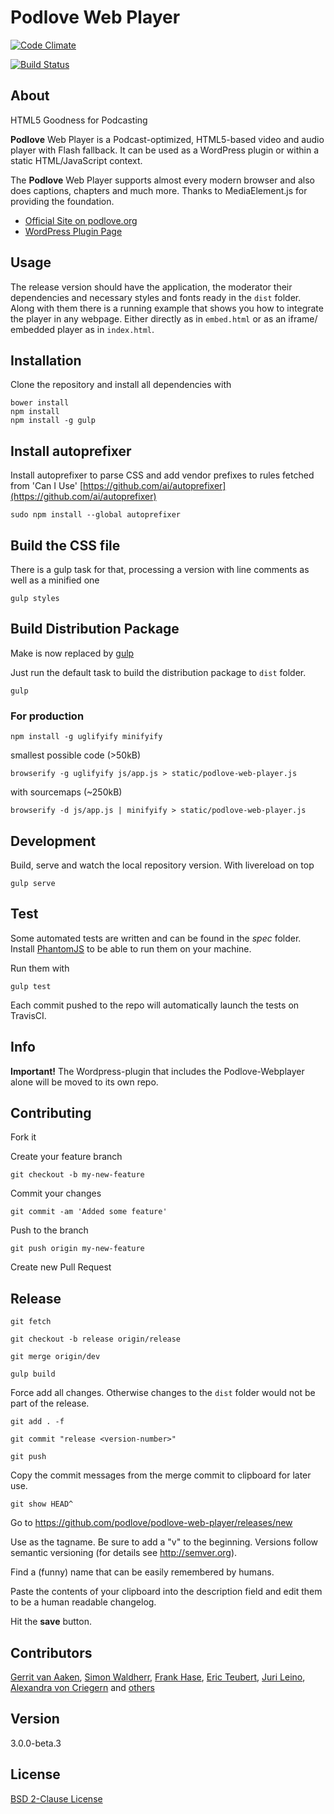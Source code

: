 # Podlove Web Player

[![Code Climate](https://codeclimate.com/github/podlove/podlove-web-player/badges/gpa.svg)](https://codeclimate.com/github/podlove/podlove-web-player)

[![Build Status](https://travis-ci.org/podlove/podlove-web-player.svg)](https://travis-ci.org/podlove/podlove-web-player)

## About

HTML5 Goodness for Podcasting

**Podlove** Web Player is a Podcast-optimized, HTML5-based video and audio player with Flash fallback.
It can be used as a WordPress plugin or within a static HTML/JavaScript context.

The **Podlove** Web Player supports almost every modern browser and also does captions, chapters and much more.
Thanks to MediaElement.js for providing the foundation.

* [Official Site on podlove.org](http://podlove.org/podlove-web-player/)
* [WordPress Plugin Page](http://wordpress.org/plugins/podlove-web-player/)

## Usage

The release version should have the application, the moderator their dependencies and necessary styles and fonts
ready in the `dist` folder.
Along with them there is a running example that shows you how to integrate the player in any webpage.
Either directly as in `embed.html` or as an iframe/ embedded player as in `index.html`.

## Installation

Clone the repository and install all dependencies with

    bower install
    npm install
    npm install -g gulp

## Install autoprefixer

Install autoprefixer to parse CSS and add vendor prefixes to rules fetched from 'Can I Use'
[https://github.com/ai/autoprefixer](https://github.com/ai/autoprefixer)

    sudo npm install --global autoprefixer

## Build the CSS file

There is a gulp task for that, processing a version with line comments as well as a minified one

    gulp styles

## Build Distribution Package

Make is now replaced by [gulp](https://github.com/gulpjs/gulp/blob/master/docs/README.md)

Just run the default task to build the distribution package to `dist` folder.

    gulp

### For production

    npm install -g uglifyify minifyify

smallest possible code (>50kB)

    browserify -g uglifyify js/app.js > static/podlove-web-player.js

with sourcemaps (~250kB)

    browserify -d js/app.js | minifyify > static/podlove-web-player.js

## Development

Build, serve and watch the local repository version. With livereload on top

    gulp serve

## Test

Some automated tests are written and can be found in the *spec* folder.
Install [PhantomJS](http://phantomjs.org/) to be able to run them on your machine.

Run them with

    gulp test

Each commit pushed to the repo will automatically launch the tests on TravisCI.

## Info

**Important!**
The Wordpress-plugin that includes the Podlove-Webplayer alone will be moved to its own repo.

## Contributing

Fork it

Create your feature branch

    git checkout -b my-new-feature

Commit your changes

    git commit -am 'Added some feature'

Push to the branch

    git push origin my-new-feature

Create new Pull Request

## Release

    git fetch

    git checkout -b release origin/release

    git merge origin/dev

    gulp build

Force add all changes. Otherwise changes to the `dist` folder would not be part
of the release.

    git add . -f

    git commit "release <version-number>"

    git push

Copy the commit messages from the merge commit to clipboard for later use.

    git show HEAD^

Go to https://github.com/podlove/podlove-web-player/releases/new

Use <version-number> as the tagname. Be sure to add a "v" to the beginning.
Versions follow semantic versioning (for details see http://semver.org).

Find a (funny) name that can be easily remembered by humans.

Paste the contents of your clipboard into the description field and edit them
to be a human readable changelog.

Hit the **save** button.

## Contributors

[Gerrit van Aaken](https://github.com/gerritvanaaken/), [Simon Waldherr](https://github.com/simonwaldherr/),
[Frank Hase](https://github.com/Kambfhase/), [Eric Teubert](https://github.com/eteubert/),
[Juri Leino](https://github.com/line-o), [Alexandra von Criegern](https://github.com/plutonik-a) and [others](https://github.com/podlove/podlove-web-player/contributors)

## Version
3.0.0-beta.3

## License
[BSD 2-Clause License](http://opensource.org/licenses/BSD-2-Clause)
